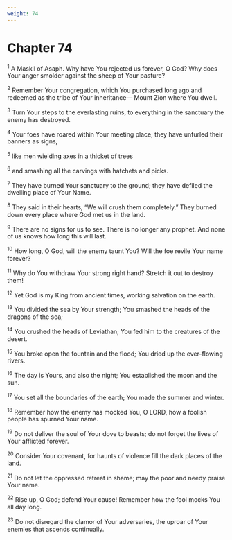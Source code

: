 ```yaml
---
weight: 74
---
```


# Chapter 74

<sup>1</sup> A Maskil of Asaph. Why have You rejected us forever, O God? Why does Your anger smolder against the sheep of Your pasture? 

<sup>2</sup> Remember Your congregation, which You purchased long ago and redeemed as the tribe of Your inheritance— Mount Zion where You dwell. 

<sup>3</sup> Turn Your steps to the everlasting ruins, to everything in the sanctuary the enemy has destroyed. 

<sup>4</sup> Your foes have roared within Your meeting place; they have unfurled their banners as signs, 

<sup>5</sup> like men wielding axes in a thicket of trees 

<sup>6</sup> and smashing all the carvings with hatchets and picks. 

<sup>7</sup> They have burned Your sanctuary to the ground; they have defiled the dwelling place of Your Name. 

<sup>8</sup> They said in their hearts, “We will crush them completely.” They burned down every place where God met us in the land. 

<sup>9</sup> There are no signs for us to see. There is no longer any prophet. And none of us knows how long this will last. 

<sup>10</sup> How long, O God, will the enemy taunt You? Will the foe revile Your name forever? 

<sup>11</sup> Why do You withdraw Your strong right hand? Stretch it out to destroy them! 

<sup>12</sup> Yet God is my King from ancient times, working salvation on the earth. 

<sup>13</sup> You divided the sea by Your strength; You smashed the heads of the dragons of the sea; 

<sup>14</sup> You crushed the heads of Leviathan; You fed him to the creatures of the desert. 

<sup>15</sup> You broke open the fountain and the flood; You dried up the ever-flowing rivers. 

<sup>16</sup> The day is Yours, and also the night; You established the moon and the sun. 

<sup>17</sup> You set all the boundaries of the earth; You made the summer and winter. 

<sup>18</sup> Remember how the enemy has mocked You, O LORD, how a foolish people has spurned Your name. 

<sup>19</sup> Do not deliver the soul of Your dove to beasts; do not forget the lives of Your afflicted forever. 

<sup>20</sup> Consider Your covenant, for haunts of violence fill the dark places of the land. 

<sup>21</sup> Do not let the oppressed retreat in shame; may the poor and needy praise Your name. 

<sup>22</sup> Rise up, O God; defend Your cause! Remember how the fool mocks You all day long. 

<sup>23</sup> Do not disregard the clamor of Your adversaries, the uproar of Your enemies that ascends continually. 


